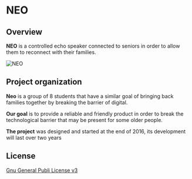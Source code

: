 # NEO

## Overview

**NEO** is a controlled echo speaker connected to seniors in order to allow them to reconnect with their families.


![NEO](https://goopics.net/i/W3oAw)


## Project organization

**Neo** is a group of 8 students that have a similar goal of bringing back families together by breaking the barrier of digital.

**Our goal** is to provide a reliable and friendly product in order to break the technological barrier that may be present for some older people.

**The project** was designed and started at the end of 2016, its development will last over two years 


## License

[Gnu General Publi License v3](LICENSE)
